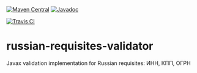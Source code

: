 [![Maven Central](https://maven-badges.herokuapp.com/maven-central/name.valery1707.validator/russian-requisites-validator/badge.svg)](https://maven-badges.herokuapp.com/maven-central/name.valery1707.validator/russian-requisites-validator)
[![Javadoc](https://javadoc-emblem.rhcloud.com/doc/name.valery1707.validator/russian-requisites-validator/badge.svg)](http://www.javadoc.io/doc/name.valery1707.validator/russian-requisites-validator)

[![Travis CI](https://travis-ci.org/valery1707/russian-requisites-validator.svg?branch=master)](https://travis-ci.org/valery1707/russian-requisites-validator)

# russian-requisites-validator
Javax validation implementation for Russian requisites: ИНН, КПП, ОГРН
